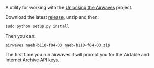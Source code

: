 A utility for working with the [Unlocking the Airwaves] project.

Download the latest [release], unzip and then:

    sudo python setup.py install

Then you can:

    airwaves naeb-b110-f04-03 naeb-b110-f04-03.zip

The first time you run airwaves it will prompt you for the Airtable and Internet
Archive API keys.

[Unlocking the Airwaves]: https://mith.umd.edu/mith-receives-neh-grant-for-unlocking-the-airwaves-revitalizing-an-early-public-and-educational-radio-collection/

[release]: https://github.com/umd-mith/airwaves/releases/



